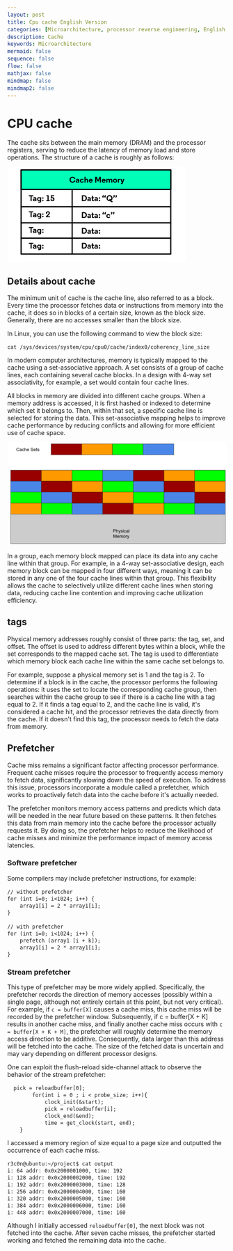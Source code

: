 ```yaml
---
layout: post
title: Cpu cache English Version
categories: [Microarchitecture, processor reverse engineering, English Version]
description: Cache
keywords: Microarchitecture
mermaid: false
sequence: false
flow: false
mathjax: false
mindmap: false
mindmap2: false
---
```


# CPU cache
The cache sits between the main memory (DRAM) and the processor registers, serving to reduce the latency of memory load and store operations. The structure of a cache is roughly as follows:

![avatar](/images/posts/cache-arch.png)

## Details about cache
The minimum unit of cache is the cache line, also referred to as a block. Every time the processor fetches data or instructions from memory into the cache, it does so in blocks of a certain size, known as the block size. Generally, there are no accesses smaller than the block size.

In Linux, you can use the following command to view the block size:

```
cat /sys/devices/system/cpu/cpu0/cache/index0/coherency_line_size
```

In modern computer architectures, memory is typically mapped to the cache using a set-associative approach. A set consists of a group of cache lines, each containing several cache blocks. In a design with 4-way set associativity, for example, a set would contain four cache lines.

All blocks in memory are divided into different cache groups. When a memory address is accessed, it is first hashed or indexed to determine which set it belongs to. Then, within that set, a specific cache line is selected for storing the data. This set-associative mapping helps to improve cache performance by reducing conflicts and allowing for more efficient use of cache space.

![avatar](/images/posts/cache-set-associative.png)

In a group, each memory block mapped can place its data into any cache line within that group. For example, in a 4-way set-associative design, each memory block can be mapped in four different ways, meaning it can be stored in any one of the four cache lines within that group. This flexibility allows the cache to selectively utilize different cache lines when storing data, reducing cache line contention and improving cache utilization efficiency.

## tags
Physical memory addresses roughly consist of three parts: the tag, set, and offset. The offset is used to address different bytes within a block, while the set corresponds to the mapped cache set. The tag is used to differentiate which memory block each cache line within the same cache set belongs to.

For example, suppose a physical memory set is 1 and the tag is 2. To determine if a block is in the cache, the processor performs the following operations: it uses the set to locate the corresponding cache group, then searches within the cache group to see if there is a cache line with a tag equal to 2. If it finds a tag equal to 2, and the cache line is valid, it's considered a cache hit, and the processor retrieves the data directly from the cache. If it doesn't find this tag, the processor needs to fetch the data from memory.

## Prefetcher
Cache miss remains a significant factor affecting processor performance. Frequent cache misses require the processor to frequently access memory to fetch data, significantly slowing down the speed of execution. To address this issue, processors incorporate a module called a prefetcher, which works to proactively fetch data into the cache before it's actually needed.

The prefetcher monitors memory access patterns and predicts which data will be needed in the near future based on these patterns. It then fetches this data from main memory into the cache before the processor actually requests it. By doing so, the prefetcher helps to reduce the likelihood of cache misses and minimize the performance impact of memory access latencies.

### Software prefetcher
Some compilers may include prefetcher instructions, for example:

```
// without prefetcher
for (int i=0; i<1024; i++) {
    array1[i] = 2 * array1[i];
}

// with prefetcher
for (int i=0; i<1024; i++) {
    prefetch (array1 [i + k]);
    array1[i] = 2 * array1[i];
}
```
### Stream prefetcher
This type of prefetcher may be more widely applied. Specifically, the prefetcher records the direction of memory accesses (possibly within a single page, although not entirely certain at this point, but not very critical). For example, if `c = buffer[X]` causes a cache miss, this cache miss will be recorded by the prefetcher window. Subsequently, if c = buffer[X + K] results in another cache miss, and finally another cache miss occurs with `c = buffer[X + K + M]`, the prefetcher will roughly determine the memory access direction to be additive. Consequently, data larger than this address will be fetched into the cache. The size of the fetched data is uncertain and may vary depending on different processor designs.

One can exploit the flush-reload side-channel attack to observe the behavior of the stream prefetcher:
```
  pick = reloadbuffer[0];
		for(int i = 0 ; i < probe_size; i++){
			clock_init(&start);
			pick = reloadbuffer[i];
			clock_end(&end);
			time = get_clock(start, end);
    }
```

I accessed a memory region of size equal to a page size and outputted the occurrence of each cache miss.
```
r3c0n@ubuntu:~/project$ cat output 
i: 64 addr: 0x0x2000001000, time: 192
i: 128 addr: 0x0x2000002000, time: 192
i: 192 addr: 0x0x2000003000, time: 128
i: 256 addr: 0x0x2000004000, time: 160
i: 320 addr: 0x0x2000005000, time: 160
i: 384 addr: 0x0x2000006000, time: 160
i: 448 addr: 0x0x2000007000, time: 160
```
Although I initially accessed `reloadbuffer[0]`, the next block was not fetched into the cache. After seven cache misses, the prefetcher started working and fetched the remaining data into the cache.

